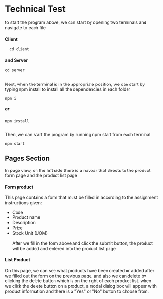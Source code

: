 
# Technical Test

to start the program above, we can start by opening two terminals and navigate to each file




#### Client

```
  cd client
```

#### and Server
```
cd server
```

##
Next, when the terminal is in the appropriate position, we can start by typing npm install to install all the dependencies in each folder

```
npm i 
```
##### or

```
npm install
```
## 
Then, we can start the program by running npm start from each terminal
```
npm start
```
## 
## Pages Section
In page view, on the left side there is a navbar that directs to the product form page and the product list page

#### Form product
This page contains a form that must be filled in according to the assignment instructions given:
- Code 
- Product name
- Description
- Price 
- Stock Unit (UOM) <br/><br/>
After we fill in the form above and click the submit button, the product will be added and entered into the product list page

#### List Product
On this page, we can see what products have been created or added after we filled out the form on the previous page. and also we can delete by clicking the delete button which is on the right of each product list. when we click the delete button on a product, a modal dialog box will appear with product information and there is a "Yes" or "No" button to choose from.
